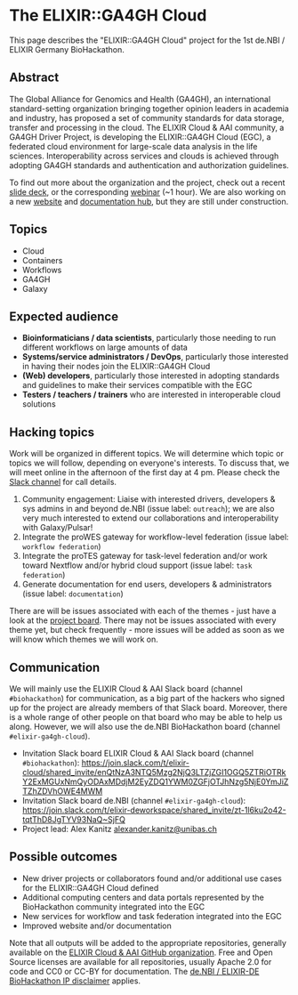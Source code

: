 # The ELIXIR::GA4GH Cloud

This page describes the "ELIXIR::GA4GH Cloud" project for the 1st de.NBI /
ELIXIR Germany BioHackathon.

## Abstract

The Global Alliance for Genomics and Health (GA4GH), an international
standard-setting organization bringing together opinion leaders in academia and
industry, has proposed a set of community standards for data storage, transfer
and processing in the cloud. The ELIXIR Cloud & AAI community, a GA4GH Driver
Project, is developing the ELIXIR::GA4GH Cloud (EGC), a federated cloud
environment for large-scale data analysis in the life sciences.
Interoperability across services and clouds is achieved through adopting GA4GH
standards and authentication and authorization guidelines.

To find out more about the organization and the project, check out a recent
[slide deck][slides], or the corresponding [webinar][webinar] (~1 hour). We
are also working on a new [website][website] and [documentation hub][docs],
but they are still under construction.

## Topics

* Cloud
* Containers
* Workflows
* GA4GH
* Galaxy

## Expected audience

* **Bioinformaticians / data scientists**, particularly those needing to run
  different workflows on large amounts of data
* **Systems/service administrators / DevOps**, particularly those interested in
  having their nodes join the ELIXIR::GA4GH Cloud
* **(Web) developers**, particularly those interested in adopting standards and
  guidelines to make their services compatible with the EGC
* **Testers / teachers / trainers** who are interested in interoperable cloud
  solutions

## Hacking topics

Work will be organized in different topics. We will determine which topic or
topics we will follow, depending on everyone's interests. To discuss that, we
will meet online in the afternoon of the first day at 4 pm. Please check
the [Slack channel](#communication) for call details.

1. Community engagement: Liaise with interested drivers, developers & sys
   admins in and beyond de.NBI (issue label: `outreach`); we are also very
   much interested to extend our collaborations and interoperability with
   Galaxy/Pulsar!
2. Integrate the proWES gateway for workflow-level federation (issue label:
   `workflow federation`)
3. Integrate the proTES gateway for task-level federation and/or work toward
   Nextflow and/or hybrid cloud support (issue label: `task federation`)
4. Generate documentation for end users, developers & administrators (issue
   label: `documentation`)

There are will be issues associated with each of the themes - just have a look
at the [project board][project-board]. There may not be issues associated with
every theme yet, but check frequently - more issues will be added as soon as we
will know which themes we will work on.

## Communication

We will mainly use the ELIXIR Cloud & AAI Slack board (channel `#biohackathon`)
for communication, as a big part of the hackers who signed up for the project
are already members of that Slack board. Moreover, there is a whole range of
other people on that board who may be able to help us along. However, we will
also use the de.NBI BioHackathon board (channel `#elixir-ga4gh-cloud`).

* Invitation Slack board ELIXIR Cloud & AAI Slack board (channel
  `#biohackathon`):
  <https://join.slack.com/t/elixir-cloud/shared_invite/enQtNzA3NTQ5Mzg2NjQ3LTZjZGI1OGQ5ZTRiOTRkY2ExMGUxNmQyODAxMDdjM2EyZDQ1YWM0ZGFjOTJhNzg5NjE0YmJiZTZhZDVhOWE4MWM>
* Invitation Slack board de.NBI (channel `#elixir-ga4gh-cloud`):
  <https://join.slack.com/t/elixir-deworkspace/shared_invite/zt-1l6ku2o42-tqtThD8JgTYV93NaQ~SjFQ>
* Project lead: Alex Kanitz <alexander.kanitz@unibas.ch>

## Possible outcomes

* New driver projects or collaborators found and/or additional use cases for
  the ELIXIR::GA4GH Cloud defined
* Additional computing centers and data portals represented by the BioHackathon
  community integrated into the EGC
* New services for workflow and task federation integrated into the EGC
* Improved website and/or documentation

Note that all outputs will be added to the appropriate repositories, generally
available on the [ELIXIR Cloud & AAI GitHub organization][gh-org]. Free and
Open Source licenses are available for all repositories, usually Apache 2.0 for
code and CC0 or CC-BY for documentation. The [de.NBI / ELIXIR-DE BioHackathon
IP disclaimer][ip] applies.

[docs]: <https://elixir-cloud-aai.github.io/>
[gh-org]: <https://github.com/elixir-cloud-aai>
[ip]: <https://github.com/deNBI/biohackathon-2022/blob/f0c50fa3a42440da64e5adc51ad474029fc50c5c/README.md#biohackathon-ip-disclaimer>
[project-board]: <https://github.com/orgs/elixir-cloud-aai/projects/7>
[slides]: <https://docs.google.com/presentation/d/1DyrwN6HhJ-Tz6mh_QBObFQruWr7zCOL-BIn17Zjlqk4/edit?usp=sharing>
[webinar]: <https://www.pistoiaalliance.org/pistoia-webinars/the-elixirga4gh-cloud-towards-a-federated-fair-life-science-analytics-infrastructure/>
[website]: <https://elixir-cloud.dcc.sib.swiss/>
